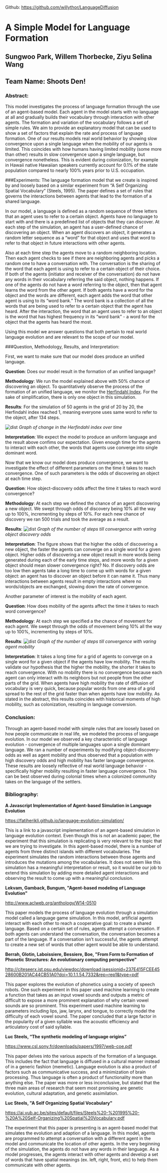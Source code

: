 Github: <https://github.com/willythor/LanguageDiffusion>


# A Simple Model for Language Formation
## Sungwoo Park, Willem Thorbecke, Ziyu Selina Wang
## Team Name: Shoots Den!




### Abstract:
This model investigates the process of language formation through the use of an agent-based model. Each agent in the model starts with no language at all and gradually builds their vocabulary through interaction with other agents. The formation and variation of the vocabulary follows a set of simple rules. We aim to provide an explanatory model that can be used to show a set of factors that explain the rate and process of language formation. One of our results models real world behavior by showing slow convergence upon a single language when the mobility of our agents is limited. This coincides with how humans having limited mobility (some more than other) results in slow convergence upon a single language, but convergence nonetheless. This is evident during colonization, for example in Hawaii native Hawaiian speakers currently account for 0.1% of the state population compared to nearly 100% years prior to U.S. occupation. 






###Experiments:
The language formation model that we create is inspired by and loosely based on a similar experiment from “A Self Organizing Spatial Vocabulary” (Steels, 1995). The paper defines a set of rules that governs the interactions between agents that lead to the formation of a shared language. 


In our model, a language is defined as a random sequence of three letters that an agent uses to refer to a certain object. Agents have no language to start with and there is a predefined list of objects that they can discover. At each step of the simulation, an agent has a user-defined chance of discovering an object. When an agent discovers an object, it generates a random letter sequence as a “word” for that object and uses that word to refer to that object in future interactions with other agents.


Also at each time step the agents move to a random neighboring location. Then each agent checks to see if there are neighboring agents and picks a random one to have a conversation with. The conversation is the sharing of the word that each agent is using to refer to a certain object of their choice. If both of the agents (initiator and receiver of the conversation) do not have any words in their vocabulary referring the said object, nothing happens. If one of the agents do not have a word referring to the object, then that agent learns the word from the other agent. If both agents have a word for the object and the words are different, each agent adds the word that other agent is using to its “word bank.” The word bank is a collection of all the words that are being used to refer to a certain object that the agent has heard. After the interaction, the word that an agent uses to refer to an object is the word that has highest frequency in its “word bank” - a word for the object that the agents has heard the most.


Using this model we answer questions that both pertain to real world language evolution and are relevant to the scope of our model.


###Question, Methodology, Results, and Interpretation:


First, we want to make sure that our model does produce an unified language.


**Question**: 
Does our model result in the formation of an unified language?


**Methodology**: 
We run the model explained above with 50% chance of discovering an object. To quantitatively observe the process of the formation of an unified language, we monitor the [Herfindahl Index](https://en.wikipedia.org/wiki/Herfindahl_index).  For the sake of simplification, there is only one object in this simulation.


**Results**:
For the simulation of 50 agents in the grid of 20 by 20, the Herfindahl index reached 1, meaning everyone uses same word to refer to the object, after 134 steps. 


![dist](herfindahl_indicies.jpg)
*Graph of change in the Herfindahl index over time*


**Interpretation**:
We expect the model to produce an uniform language and the result above confims our expectation. Given enough time for the agents to interact with each other, the words that agents use converge into single dominant word. 






Now that we know our model does produce convergence, we want to investigate the effect of different parameters on the time it takes to reach convergence. One of such parameters is the odds of discovering an object at each time step.


**Question**: 
How object-discovery odds affect the time it takes to reach word convergence?

**Methodology**:
At each step we defined the chance of an agent discovering a new object. We swept through odds of discovery being 10% all the way up to 100%, incrementing by steps of 10%. For each new chance of discovery we ran 500 trials and took the average as a result.

**Results**:
![dist](discovery.png)
*Graph of the number of steps till convergence with varing object discovery odds*

**Interpretation**:
The figure shows that the higher the odds of discovering a new object, the faster the agents can converge on a single word for a given object. Higher odds of discovering a new object result in more words being generated during each of the early time steps, and more words for a given object should mean slower convergence right? No. If discovery odds are too low then agents take a long time to come up with words for a given object: an agent has to discover an object before it can name it. Thus many interactions between agents result in empty interactions where no words/objects are exchanged, slowing down the rate of convergence.






Another parameter of interest is the mobility of each agent. 


**Question**:
How does mobility of the agents affect the time it takes to reach word convergence?

**Methodology**:
At each step we specified a the chance of movement for each agent. We swept through the odds of movement being 10% all the way up to 100%, incrementing by steps of 10%.  

**Results**:
![dist](mobility.png)
*Graph of the number of steps till convergence with varing agent mobility*

**Interpretation**:
It takes a long time for a grid of agents to converge on a single word for a given object if the agents have low mobility. The results validate our hypothesis that the higher the mobility, the shorter it takes to reach convergence. With no mobility there is no convergence because each agent can only interact with its neighbors but not people from the other parts of the grid.  When agents have high mobility the rate of diffusion of vocabulary is very quick, because popular words from one area of a grid spread to the rest of the grid faster than when agents have low mobility. As stated in the abstract, this results coincides with historical moments of high mobility, such as colonization, resulting in language conversion.






### Conclusion:
Through an agent-based model with simple rules that are loosely based on how people communicate in real life, we modeled the process of language evolution. In our model we observed a key characteristic of language evolution - convergence of multiple languages upon a single dominant language. We ran a number of experiments by modifying object-discovery-odds as well as agent mobility and thus observed that a population with high discovery odds and high mobility has faster language convergence. These results are loosely reflective of real world language behavior - specifically higher mobility resulting in faster language convergence. This can be best observed during colonial times when a colonized community takes on the language of the settlers. 






### Bibliography:


**A Javascript Implementation of Agent-based Simulation in Language Evolution**


<https://fatiherikli.github.io/language-evolution-simulation/>


This is a link to a javascript implementation of an agent-based simulation in language evolution context. Even though this is not an academic paper, the experiment that this simulation is replicating is very relevant to the topic that we are trying to investigate. In this agent-based model, there is a number of agents from three distinct islands with different vocabularies. The experiment simulates the random interactions between those agents and introduces the mutations among the vocabularies. It does not seem like this simulation has a meaningful interpretation or result, so it would be our job to extend this simulation by adding more detailed agent interactions and observing the result to come up with a meaningful conclusion.


**Lekvam, Gamback, Bungum, "Agent-based modeling of Language Evolution"**


<http://www.aclweb.org/anthology/W14-0510>


This paper models the process of language evolution through a simulation model called a language game simulation. In this model, artificial agents interact with each other to reach a cooperative goal: to create a shared language. Based on a certain set of rules, agents attempt a conversation. If both agents can understand the conversation, the conversation becomes a part of the language. If a conversation isn’t successful, the agents attempt to create a new set of words that other agent would be able to understand.


**Berrah, Glotin, Laboissiere, Bessiere, Boe, "From Form to Formation of Phonetic Structures: An evolutionary computing perspective"**


<http://citeseerx.ist.psu.edu/viewdoc/download;jsessionid=237E415FCEE4528600B201AC44CB51A0?doi=10.1.1.54.7332&rep=rep1&type=pdf>


This paper explores the evolution of phonetics using a society of speech robots. One such experiment in this paper used machine learning to create a function that takes as an input vowel sounds and outputs a metric of difficult to expose a more prominent explanation of why certain vowel sounds are so prominent. This experiment used machine learning to parameters including lips, jaw, larynx, and tongue, to correctly model the difficulty of each vowel sound. The paper concluded that a large factor in the popularity of a given syllable was the acoustic efficiency and articulatory cost of said syllable.


**Luc Steels, “The synthetic modeling of language origins”**


<https://www.csl.sony.fr/downloads/papers/1997/web-coe.pdf>


This paper delves into the various aspects of the formation of a language. This includes the fact that language is diffused in a cultural manner instead of in a generic fashion (memetic). Language evolution is also a product of factors such as communicative success, and a minimization of brain processing. Thus language is often a product of functionality more than anything else. The paper was more or less inconclusive, but stated that the three main areas of research that seem most promising are genetic evolution, cultural adaptation, and genetic assimilation.


**Luc Steels, "A Self Organizing Spatial Vocabulary"**


<https://ai.vub.ac.be/sites/default/files/Steels%20-%201995%20-%20A%20Self-Organizing%20Spatial%20Vocabulary.pdf>


The experiment that this paper is presenting is an agent-based model that simulates the evolution and adaption of a language. In this model, agents are programmed to attempt a conversation with a different agent in the model and communicate the location of other agents. In the very beginning of the simulation, the agents do not have any words in their language. As a model progresses, the agents interact with other agents and develop a set of words that have spatial meanings (ex. left, right, front, etc) to help them communicate with other agents.


